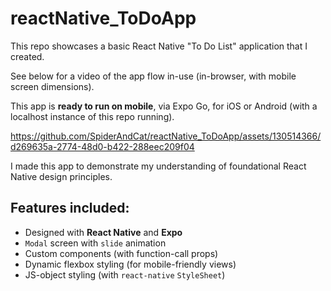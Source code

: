 # reactNative_ToDoApp
This repo showcases a basic React Native "To Do List" application that I created.

See below for a video of the app flow in-use (in-browser, with mobile screen dimensions).

This app is **ready to run on mobile**, via Expo Go, for iOS or Android (with a localhost instance of this repo running).

https://github.com/SpiderAndCat/reactNative_ToDoApp/assets/130514366/d269635a-2774-48d0-b422-288eec209f04

I made this app to demonstrate my understanding of foundational React Native design principles. 

## Features included:
- Designed with **React Native** and **Expo**
- `Modal` screen with `slide` animation
- Custom components (with function-call props)
- Dynamic flexbox styling (for mobile-friendly views)
- JS-object styling (with `react-native` `StyleSheet`)

